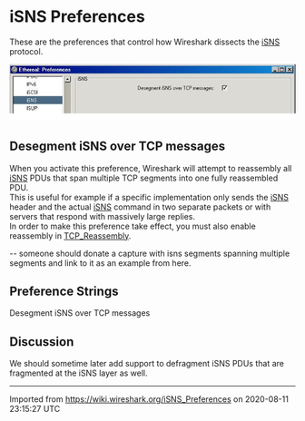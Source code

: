 # iSNS Preferences

These are the preferences that control how Wireshark dissects the [iSNS](/iSNS) protocol.

![isns\_preferences.jpg](uploads/__moin_import__/attachments/iSNS_Preferences/isns_preferences.jpg "isns_preferences.jpg")

## Desegment iSNS over TCP messages

When you activate this preference, Wireshark will attempt to reassembly all [iSNS](/iSNS) PDUs that span multiple TCP segments into one fully reassembled PDU.  
This is useful for example if a specific implementation only sends the [iSNS](/iSNS) header and the actual [iSNS](/iSNS) command in two separate packets or with servers that respond with massively large replies.  
In order to make this preference take effect, you must also enable reassembly in [TCP\_Reassembly](/TCP_Reassembly).

\-- someone should donate a capture with isns segments spanning multiple segments and link to it as an example from here.

## Preference Strings

Desegment iSNS over TCP messages  

## Discussion

We should sometime later add support to defragment iSNS PDUs that are fragmented at the iSNS layer as well.

---

Imported from https://wiki.wireshark.org/iSNS_Preferences on 2020-08-11 23:15:27 UTC
